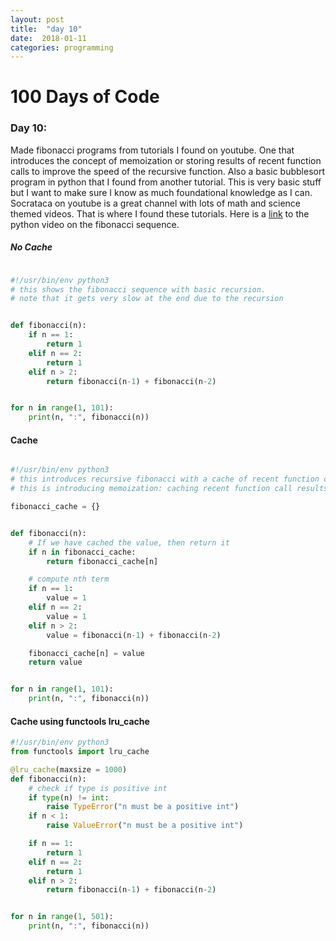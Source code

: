```yaml
---
layout: post
title:  "day 10"
date:  2018-01-11
categories: programming
---
```


# 100 Days of Code

### Day 10:
Made fibonacci programs from tutorials I found on youtube. One that introduces
the concept of memoization or storing results of recent function calls to
improve the speed of the recursive function. Also a basic bubblesort program in python
that I found from another tutorial. This is very basic stuff but I want to make sure I
know as much foundational knowledge as I can. Socrataca on youtube is a great
channel with lots of math and science themed videos. That is where I found
these tutorials. Here is a
[link](https://www.youtube.com/watch?v=Qk0zUZW-U_M&list=PLi01XoE8jYohWFPpC17Z-wWhPOSuh8Er-&index=18)
to the python video on the fibonacci sequence.
##### No Cache

```python

#!/usr/bin/env python3
# this shows the fibonacci sequence with basic recursion.
# note that it gets very slow at the end due to the recursion


def fibonacci(n):
    if n == 1:
        return 1
    elif n == 2:
        return 1
    elif n > 2:
        return fibonacci(n-1) + fibonacci(n-2)


for n in range(1, 101):
    print(n, ":", fibonacci(n))
```
#### Cache
```python

#!/usr/bin/env python3
# this introduces recursive fibonacci with a cache of recent function calls
# this is introducing memoization: caching recent function call results

fibonacci_cache = {}


def fibonacci(n):
    # If we have cached the value, then return it
    if n in fibonacci_cache:
        return fibonacci_cache[n]

    # compute nth term
    if n == 1:
        value = 1
    elif n == 2:
        value = 1
    elif n > 2:
        value = fibonacci(n-1) + fibonacci(n-2)

    fibonacci_cache[n] = value
    return value


for n in range(1, 101):
    print(n, ":", fibonacci(n))
```
#### Cache using functools lru_cache
```python
#!/usr/bin/env python3
from functools import lru_cache

@lru_cache(maxsize = 1000)
def fibonacci(n):
    # check if type is positive int
    if type(n) != int:
        raise TypeError("n must be a positive int")
    if n < 1:
        raise ValueError("n must be a positive int")

    if n == 1:
        return 1
    elif n == 2:
        return 1
    elif n > 2:
        return fibonacci(n-1) + fibonacci(n-2)


for n in range(1, 501):
    print(n, ":", fibonacci(n))
```

